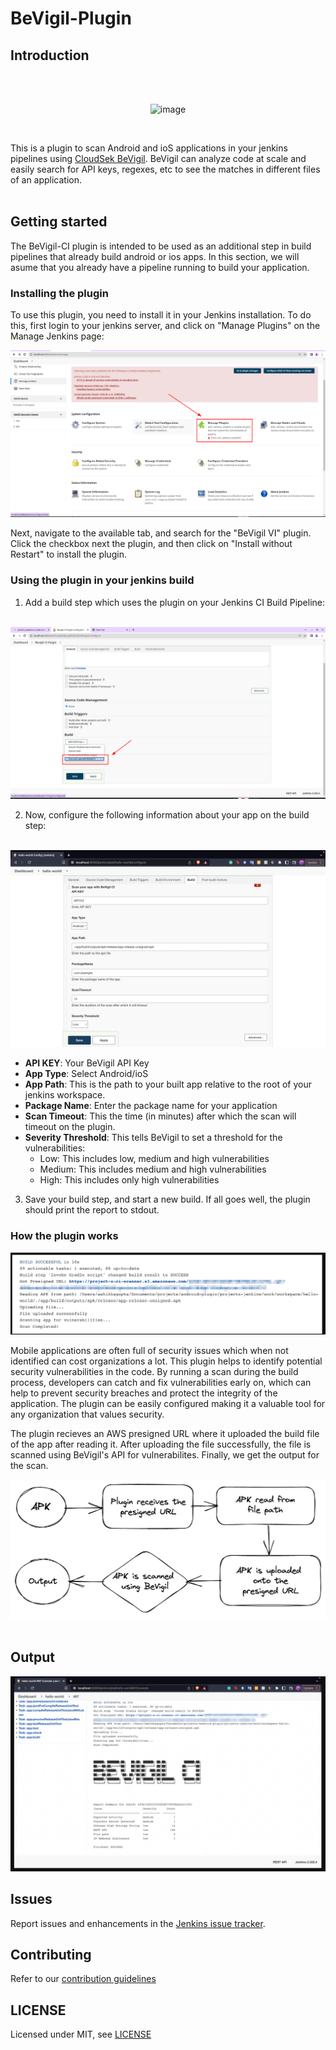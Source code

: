 # BeVigil-Plugin

## Introduction

<br />
<br />

<p align="center">
    <img alt="image" src="https://user-images.githubusercontent.com/58368421/204227445-b8a45002-9e87-4206-bc09-e9808ab5435e.png" width="200">
</p>




<br />

This is a plugin to scan Android and ioS applications in your jenkins pipelines using [CloudSek BeVigil](https://bevigil.com/). BeVigil can 
analyze code at scale and easily search for API keys, regexes, etc to see the matches in different files of an application.
<br />
<br />
 

## Getting started

The BeVigil-CI plugin is intended to be used as an additional step in build pipelines that already build android or ios apps. In this section, we will asume that you already have a pipeline running to build your application.



### Installing the plugin
To use this plugin, you need to install it in your Jenkins installation. To do this, first login to your jenkins server, and click on "Manage Plugins" on the Manage Jenkins page:

![](./docs/manage-plugins.png)

Next, navigate to the available tab, and search for the "BeVigil VI" plugin. Click the checkbox next the plugin, and then click on "Install without Restart" to install the plugin.

### Using the plugin in your jenkins build


1. Add a build step which uses the plugin on your Jenkins CI Build Pipeline:
<br /><br />
<img  alt="image" src="./docs/add-build-step.png">


2. Now, configure the following information about your app on the build step:
<br /><br />

 <img alt="image" src="./docs/plugin-details-form.png">




- **API KEY**: Your BeVigil API Key
- **App Type**: Select Android/ioS
- **App Path**: This is the path to your built app relative to the root of your jenkins workspace.
- **Package Name**: Enter the package name for your application
- **Scan Timeout**: This the time (in minutes) after which the scan will timeout on the plugin.
- **Severity Threshold**: This tells BeVigil to set a threshold for the vulnerabilities:
    - Low: This includes low, medium and high vulnerabilities
    - Medium: This includes medium and high vulnerabilities
    - High: This includes only high vulnerabilities

3. Save your build step, and start a new build. If all goes well, the plugin should print the report to 
stdout.

### How the plugin works
<img alt="image" src="./docs/zoomed-output.png">

Mobile applications are often full of security issues which when not identified can cost organizations a lot. This plugin helps to identify potential security vulnerabilities in the code. By running a scan during the build process, developers can catch and fix vulnerabilities early on, which can help to prevent security breaches and protect the integrity of the application. The plugin can be easily configured making it a valuable tool for any organization that values security.

The plugin recieves an AWS presigned URL where it uploaded the build file of the app after reading it. 
After uploading the file successfully, the file is scanned using BeVigil's API for vulnerabilites. Finally, we get the output for the scan. 

<img alt="image" src="./docs/diagram.png">
<br /><br />

## Output
<img alt="image" src="./docs/plugin-output.png">


## Issues

Report issues and enhancements in the [Jenkins issue tracker](https://issues.jenkins-ci.org/).

## Contributing

Refer to our [contribution guidelines](https://github.com/jenkinsci/.github/blob/master/CONTRIBUTING.md)

## LICENSE

Licensed under MIT, see [LICENSE](LICENSE.md)

